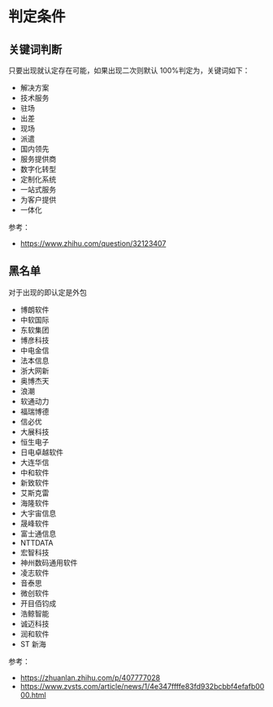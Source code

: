 # 判定条件

## 关键词判断

只要出现就认定存在可能，如果出现二次则默认 100%判定为，关键词如下：

- 解决方案
- 技术服务
- 驻场
- 出差
- 现场
- 派遣
- 国内领先
- 服务提供商
- 数字化转型
- 定制化系统
- 一站式服务
- 为客户提供
- 一体化

参考：

- https://www.zhihu.com/question/32123407

## 黑名单

对于出现的即认定是外包

- 博朗软件
- 中软国际
- 东软集团
- 博彦科技
- 中电金信
- 法本信息
- 浙大网新
- 奥博杰天
- 浪潮
- 软通动力
- 福瑞博德
- 信必优
- 大展科技
- 恒生电子
- 日电卓越软件
- 大连华信
- 中和软件
- 新致软件
- 艾斯克雷
- 海隆软件
- 大宇宙信息
- 晟峰软件
- 富士通信息
- NTTDATA
- 宏智科技
- 神州数码通用软件
- 凌志软件
- 音泰思
- 微创软件
- 开目佰钧成
- 浩鲸智能
- 诚迈科技
- 润和软件
- ST 新海

参考：

- https://zhuanlan.zhihu.com/p/407777028
- https://www.zvsts.com/article/news/1/4e347ffffe83fd932bcbbf4efafb0000.html
